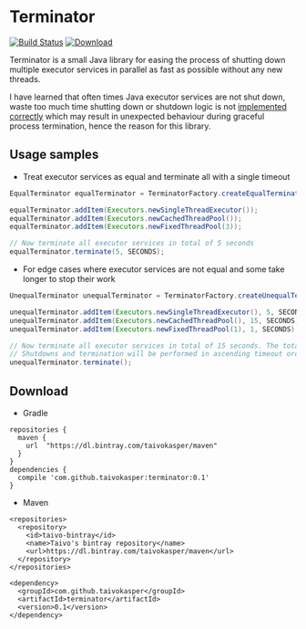 # Terminator
[![Build Status](https://travis-ci.org/taivokasper/Terminator.svg?branch=master)](https://travis-ci.org/taivokasper/Terminator)
[ ![Download](https://api.bintray.com/packages/taivokasper/maven/Terminator/images/download.svg) ](https://bintray.com/taivokasper/maven/Terminator/_latestVersion)

Terminator is a small Java library for easing the process of shutting down multiple executor services in parallel as fast as possible without any new threads.

I have learned that often times Java executor services are not shut down, waste too much time shutting down or shutdown logic is not [implemented correctly](https://docs.oracle.com/javase/7/docs/api/java/util/concurrent/ExecutorService.html)
which may result in unexpected behaviour during graceful process termination, hence the reason for this library.

## Usage samples
* Treat executor services as equal and terminate all with a single timeout
```java
EqualTerminator equalTerminator = TerminatorFactory.createEqualTerminator();

equalTerminator.addItem(Executors.newSingleThreadExecutor());
equalTerminator.addItem(Executors.newCachedThreadPool());
equalTerminator.addItem(Executors.newFixedThreadPool(3));

// Now terminate all executor services in total of 5 seconds
equalTerminator.terminate(5, SECONDS);
```

* For edge cases where executor services are not equal and some take longer to stop their work
```java
UnequalTerminator unequalTerminator = TerminatorFactory.createUnequalTerminator();

unequalTerminator.addItem(Executors.newSingleThreadExecutor(), 5, SECONDS);
unequalTerminator.addItem(Executors.newCachedThreadPool(), 15, SECONDS);
unequalTerminator.addItem(Executors.newFixedThreadPool(1), 1, SECONDS);

// Now terminate all executor services in total of 15 seconds. The total comes from whatever is the largest timeout.
// Shutdowns and termination will be performed in ascending timeout order
unequalTerminator.terminate();
```

## Download
* Gradle
```
repositories {
  maven {
    url  "https://dl.bintray.com/taivokasper/maven"
  }
}
dependencies {
  compile 'com.github.taivokasper:terminator:0.1'
}
```
* Maven
```
<repositories>
  <repository>
    <id>taivo-bintray</id>
    <name>Taivo's bintray repository</name>
    <url>https://dl.bintray.com/taivokasper/maven</url>
  </repository>
</repositories>

<dependency>
  <groupId>com.github.taivokasper</groupId>
  <artifactId>terminator</artifactId>
  <version>0.1</version>
</dependency>
```
